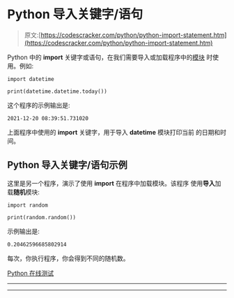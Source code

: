 # Python 导入关键字/语句

> 原文:[https://codescracker.com/python/python-import-statement.htm](https://codescracker.com/python/python-import-statement.htm)

Python 中的 **import** 关键字或语句，在我们需要导入或加载程序中的[模块](/python/python-modules.htm) 时使用。例如:

```
import datetime

print(datetime.datetime.today())
```

这个程序的示例输出是:

```
2021-12-20 08:39:51.731020
```

上面程序中使用的 **import** 关键字，用于导入 **datetime** 模块打印当前 的日期和时间。

## Python 导入关键字/语句示例

这里是另一个程序，演示了使用 **import** 在程序中加载模块。该程序 使用**导入**加载**随机**模块:

```
import random

print(random.random())
```

示例输出是:

```
0.20462596685802914
```

每次，你执行程序，你会得到不同的随机数。

[Python 在线测试](/exam/showtest.php?subid=10)

* * *

* * *
